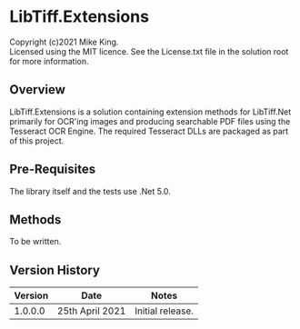 # LibTiff.Extensions

Copyright (c)2021 Mike King.  
Licensed using the MIT licence. See the License.txt file in the solution root for more information.  

## Overview

LibTiff.Extensions is a solution containing extension methods for LibTiff.Net primarily for OCR'ing images and producing searchable PDF files using the Tesseract OCR Engine. The required Tesseract DLLs are packaged as part of this project.

## Pre-Requisites

The library itself and the tests use .Net 5.0.

## Methods

To be written.

## Version History 

| Version | Date            | Notes            |
| ------- | --------------- | ---------------- |
| 1.0.0.0 | 25th April 2021 | Initial release. |
